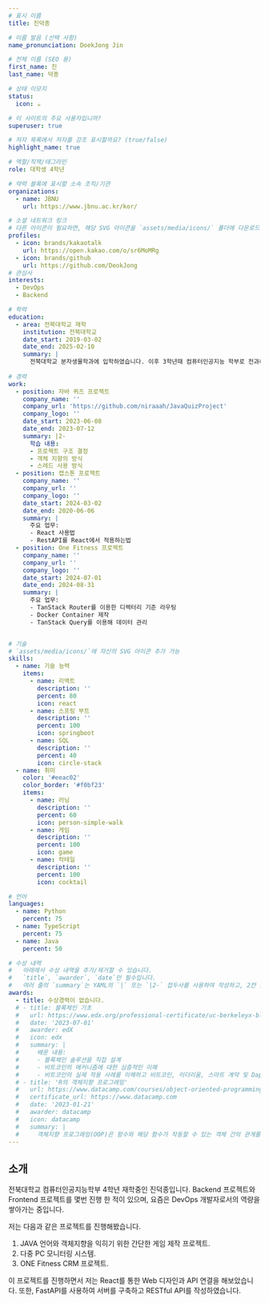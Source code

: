 ```yaml
---
# 표시 이름
title: 진덕종

# 이름 발음 (선택 사항)
name_pronunciation: DoekJong Jin

# 전체 이름 (SEO 용)
first_name: 진
last_name: 덕종

# 상태 이모지
status:
  icon: ☕️

# 이 사이트의 주요 사용자입니까?
superuser: true

# 저자 목록에서 저자를 강조 표시할까요? (true/false)
highlight_name: true

# 역할/직책/태그라인
role: 대학생 4학년 

# 약력 블록에 표시할 소속 조직/기관
organizations:
  - name: JBNU
    url: https://www.jbnu.ac.kr/kor/

# 소셜 네트워크 링크
# 다른 아이콘이 필요하면, 해당 SVG 아이콘을 `assets/media/icons/` 폴더에 다운로드하세요.
profiles:
  - icon: brands/kakaotalk
    url: https://open.kakao.com/o/sr6MoMRg
  - icon: brands/github
    url: https://github.com/DeokJong
# 관심사
interests:
  - DevOps
  - Backend

# 학력
education:
  - area: 전북대학교 재학
    institution: 전북대학교
    date_start: 2019-03-02
    date_end: 2025-02-10
    summary: |
      전북대학교 분자생물학과에 입학하였습니다. 이후 3학년때 컴퓨터인공지능 학부로 전과하여 현재 재학중에 있습니다.
      
# 경력
work:
  - position: 자바 퀴즈 프로젝트
    company_name: ''
    company_url: 'https://github.com/niraaah/JavaQuizProject'
    company_logo: ''
    date_start: 2023-06-08
    date_end: 2023-07-12 
    summary: |2-
      학습 내용:
      - 프로젝트 구조 결정
      - 객체 지향의 방식
      - 스레드 사용 방식
  - position: 캡스톤 프로젝트
    company_name: ''
    company_url: ''
    company_logo: ''
    date_start: 2024-03-02
    date_end: 2020-06-06
    summary: |
      주요 업무:
      - React 사용법
      - RestAPI를 React에서 적용하는법
  - position: One Fitness 프로젝트
    company_name: ''
    company_url: ''
    company_logo: ''
    date_start: 2024-07-01
    date_end: 2024-08-31
    summary: |
      주요 업무:
      - TanStack Router를 이용한 디렉터리 기준 라우팅
      - Docker Container 제작
      - TanStack Query를 이용해 데이터 관리


# 기술
# `assets/media/icons/`에 자신의 SVG 아이콘 추가 가능
skills:
  - name: 기술 능력
    items:
      - name: 리액트
        description: ''
        percent: 80
        icon: react
      - name: 스프링 부트
        description: ''
        percent: 100
        icon: springboot
      - name: SQL
        description: ''
        percent: 40
        icon: circle-stack
  - name: 취미
    color: '#eeac02'
    color_border: '#f0bf23'
    items:
      - name: 러닝
        description: ''
        percent: 60
        icon: person-simple-walk
      - name: 게임
        description: ''
        percent: 100
        icon: game
      - name: 칵테일
        description: ''
        percent: 100
        icon: cocktail

# 언어
languages:
  - name: Python
    percent: 75
  - name: TypeScript
    percent: 75
  - name: Java
    percent: 50

# 수상 내역 
#   아래에서 수상 내역을 추가/제거할 수 있습니다.
#   `title`, `awarder`, `date`만 필수입니다.
#   여러 줄의 `summary`는 YAML의 `|` 또는 `|2-` 접두사를 사용하여 작성하고, 2칸 들여쓰기합니다.
awards:
  - title: 수상경력이 없습니다.
  # - title: 블록체인 기초
  #   url: https://www.edx.org/professional-certificate/uc-berkeleyx-blockchain-fundamentals
  #   date: '2023-07-01'
  #   awarder: edX
  #   icon: edx
  #   summary: |
  #     배운 내용:
  #     - 블록체인 솔루션을 직접 설계
  #     - 비트코인의 메커니즘에 대한 심층적인 이해
  #     - 비트코인의 실제 적용 사례를 이해하고 비트코인, 이더리움, 스마트 계약 및 Dapp을 공격 및 파괴하는 방법 학습, 비트코인의 작업 증명 알고리즘에 대한 대안을 학습
  # - title: 'R의 객체지향 프로그래밍'
  #   url: https://www.datacamp.com/courses/object-oriented-programming-with-s3-and-r6-in-r
  #   certificate_url: https://www.datacamp.com
  #   date: '2023-01-21'
  #   awarder: datacamp
  #   icon: datacamp
  #   summary: |
  #     객체지향 프로그래밍(OOP)은 함수와 해당 함수가 작동할 수 있는 객체 간의 관계를 지정하여 코드의 복잡성을 관리할 수 있도록 도와줍니다. 이 중급 과정은 S3 및 R6 시스템을 사용하여 OOP를 소개하는 내용입니다. S3는 일상적인 R 프로그래밍에 유용하며, R6는 웹 API 작업 및 GUI 구축에 특히 유용합니다.
---
```


## 소개

전북대학교 컴퓨터인공지능학부 4학년 재학중인 진덕종입니다. Backend 프로젝트와 Frontend 프로젝트를 몇번 진행 한 적이 있으며, 요즘은 DevOps 개발자로서의 역량을 쌓아가는 중입니다.

저는 다음과 같은 프로젝트를 진행해봤습니다.

1. JAVA 언어와 객체지향을 익히기 위한 간단한 게임 제작 프로젝트.
2. 다중 PC 모니터링 시스템.
3. ONE Fitness CRM 프로젝트.

이 프로젝트를 진행하면서 저는 React를 통한 Web 디자인과 API 연결을 해보았습니다. 또한, FastAPI를 사용하여 서버를 구축하고 RESTful API를 작성하였습니다.